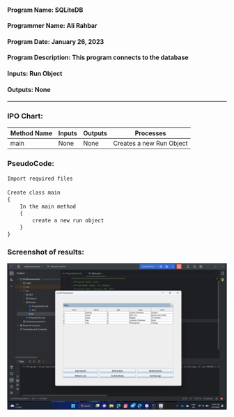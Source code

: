 #### Program Name: SQLiteDB
#### Programmer Name: Ali Rahbar
#### Program Date: January 26, 2023
#### Program Description: This program connects to the database
#### Inputs: Run Object
#### Outputs: None

---

### IPO Chart:


| **Method Name** | **Inputs**                         | **Outputs**      | **Processes**            |
|-----------------|------------------------------------|------------------|--------------------------|
| main            | None                               | None             | Creates a new Run Object |

### PseudoCode:

```text
Import required files

Create class main
{
    In the main method
    {
        create a new run object
    }
}
```

### Screenshot of results:
![img.png](resultScreenShot.png)



